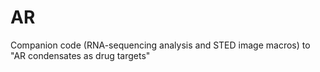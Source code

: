 # AR
Companion code (RNA-sequencing analysis and STED image macros) to "AR condensates as drug targets"
